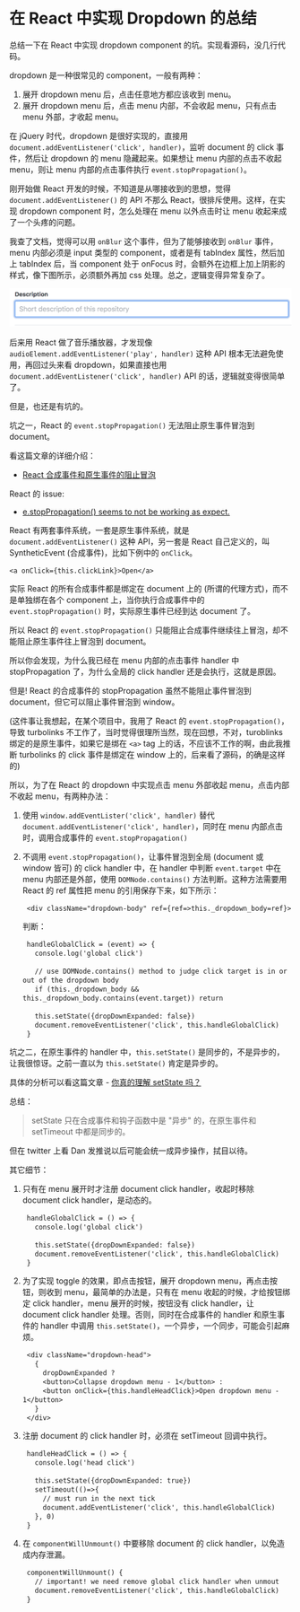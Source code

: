 # 在 React 中实现 Dropdown 的总结

总结一下在 React 中实现 dropdown component 的坑。实现看源码，没几行代码。

dropdown 是一种很常见的 component，一般有两种：

1. 展开 dropdown menu 后，点击任意地方都应该收到 menu。
1. 展开 dropdown menu 后，点击 menu 内部，不会收起 menu，只有点击 menu 外部，才收起 menu。

在 jQuery 时代，dropdown 是很好实现的，直接用 `document.addEventListener('click', handler)`，监听 document 的 click 事件，然后让 dropdown 的 menu 隐藏起来。如果想让 menu 内部的点击不收起 menu，则让 menu 内部的点击事件执行 `event.stopPropagation()`。

刚开始做 React 开发的时候，不知道是从哪接收到的思想，觉得 `document.addEventListener()` 的 API 不那么 React，很排斥使用。这样，在实现 dropdown component 时，怎么处理在 menu 以外点击时让 menu 收起来成了一个头疼的问题。

我查了文档，觉得可以用 `onBlur` 这个事件，但为了能够接收到 `onBlur` 事件，menu 内部必须是 input 类型的 component，或者是有 tabIndex 属性，然后加上 tabIndex 后，当 component 处于 onFocus 时，会额外在边框上加上阴影的样式，像下图所示，必须额外再加 css 处理。总之，逻辑变得异常复杂了。

![](../art/outline.png)

后来用 React 做了音乐播放器，才发现像 `audioElement.addEventListener('play', handler)` 这种 API 根本无法避免使用，再回过头来看 dropdown，如果直接也用 `document.addEventListener('click', handler)` API 的话，逻辑就变得很简单了。

但是，也还是有坑的。

坑之一，React 的 `event.stopPropagation()` 无法阻止原生事件冒泡到 document。

看这篇文章的详细介绍：

- [React 合成事件和原生事件的阻止冒泡](http://echizen.github.io/tech/2017/04-02-Reactjquery-event-system)

React 的 issue:

- [e.stopPropagation() seems to not be working as expect.](https://github.com/facebook/react/issues/4335)

React 有两套事件系统，一套是原生事件系统，就是 `document.addEventListener()` 这种 API，另一套是 React 自己定义的，叫 SyntheticEvent (合成事件)，比如下例中的 `onClick`。

    <a onClick={this.clickLink}>Open</a>

实际 React 的所有合成事件都是绑定在 document 上的 (所谓的代理方式)，而不是单独绑在各个 component 上，当你执行合成事件中的 `event.stopPropagation()` 时，实际原生事件已经到达 document 了。

所以 React 的 `event.stopPropagation()` 只能阻止合成事件继续往上冒泡，却不能阻止原生事件往上冒泡到 document。

所以你会发现，为什么我已经在 menu 内部的点击事件 handler 中 stopPropagation 了，为什么全局的 click handler 还是会执行，这就是原因。

但是! React 的合成事件的 stopPropagation 虽然不能阻止事件冒泡到 document，但它可以阻止事件冒泡到 window。

(这件事让我想起，在某个项目中，我用了 React 的 `event.stopPropagation()`，导致 turbolinks 不工作了，当时觉得很理所当然，现在回想，不对，turoblinks 绑定的是原生事件，如果它是绑在 `<a>` tag 上的话，不应该不工作的啊，由此我推断 turbolinks 的 click 事件是绑定在 window 上的，后来看了源码，的确是这样的)

所以，为了在 React 的 dropdown 中实现点击 menu 外部收起 menu，点击内部不收起 menu，有两种办法：

1. 使用 `window.addEventLister('click', handler)` 替代 `document.addEventListener('click', handler)`，同时在 menu 内部点击时，调用合成事件的 `event.stopPropagation()`
1. 不调用 `event.stopPropagation()`，让事件冒泡到全局 (document 或 window 皆可) 的 click handler 中，在 handler 中判断 `event.target` 中在 menu 内部还是外部，使用 `DOMNode.contains()` 方法判断。这种方法需要用 React 的 ref 属性把 menu 的引用保存下来，如下所示：

        <div className="dropdown-body" ref={ref=>this._dropdown_body=ref}>

   判断：

        handleGlobalClick = (event) => {
          console.log('global click')

          // use DOMNode.contains() method to judge click target is in or out of the dropdown body
          if (this._dropdown_body && this._dropdown_body.contains(event.target)) return

          this.setState({dropDownExpanded: false})
          document.removeEventListener('click', this.handleGlobalClick)
        }

坑之二，在原生事件的 handler 中，`this.setState()` 是同步的，不是异步的，让我很惊讶。之前一直以为 `this.setState()` 肯定是异步的。

具体的分析可以看这篇文章 - [你真的理解 setState 吗？](https://juejin.im/post/5b45c57c51882519790c7441)

总结：

> setState 只在合成事件和钩子函数中是 "异步" 的，在原生事件和 setTimeout 中都是同步的。

但在 twitter 上看 Dan 发推说以后可能会统一成异步操作，拭目以待。

其它细节：

1. 只有在 menu 展开时才注册 document click handler，收起时移除 document click handler，是动态的。

        handleGlobalClick = () => {
          console.log('global click')

          this.setState({dropDownExpanded: false})
          document.removeEventListener('click', this.handleGlobalClick)
        }

1. 为了实现 toggle 的效果，即点击按钮，展开 dropdown menu，再点击按钮，则收到 menu，最简单的办法是，只有在 menu 收起的时候，才给按钮绑定 click handler，menu 展开的时候，按钮没有 click handler，让 document click handler 处理。否则，同时在合成事件的 handler 和原生事件的 handler 中调用 `this.setState()`，一个异步，一个同步，可能会引起麻烦。

        <div className="dropdown-head">
          {
            dropDownExpanded ?
            <button>Collapse dropdown menu - 1</button> :
            <button onClick={this.handleHeadClick}>Open dropdown menu - 1</button>
          }
        </div>

1. 注册 document 的 click handler 时，必须在 setTimeout 回调中执行。

        handleHeadClick = () => {
          console.log('head click')

          this.setState({dropDownExpanded: true})
          setTimeout(()=>{
            // must run in the next tick
            document.addEventListener('click', this.handleGlobalClick)
          }, 0)
        }

1. 在 `componentWillUnmount()` 中要移除 document 的 click handler，以免造成内存泄漏。

        componentWillUnmount() {
          // important! we need remove global click handler when unmout
          document.removeEventListener('click', this.handleGlobalClick)
        }
